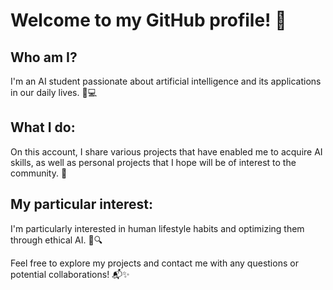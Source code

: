 # Welcome to my GitHub profile! 👋

## Who am I?
I'm an AI student passionate about artificial intelligence and its applications in our daily lives. 🧠💻

## What I do:
On this account, I share various projects that have enabled me to acquire AI skills, as well as personal projects that I hope will be of interest to the community. 🚀

## My particular interest:
I'm particularly interested in human lifestyle habits and optimizing them through ethical AI. 🌱🔍

Feel free to explore my projects and contact me with any questions or potential collaborations! 📬✨
